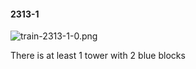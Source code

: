 #### 2313-1
![train-2313-1-0.png](https://github.com/lil-lab/nlvr/raw/master/nlvr/train/images/14/train-2313-1-0.png "train-2313-1-0.png")

There is at least 1 tower with 2 blue blocks